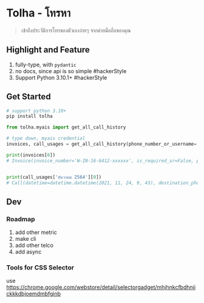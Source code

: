 # Tolha - โทรหา

> เข้าถึงประวัติการโทรของตัวเองง่ายๆ จากค่ายมือถือของคุณ

## Highlight and Feature
1. fully-type, with `pydantic`
2. no docs, since api is so simple #hackerStyle
3. Support Python 3.10.1+ #hackerStyle

## Get Started
```bash
# support python 3.10+
pip install tolha
```

```python
from tolha.myais import get_all_call_history

# type down, myais credential
invoices, call_usages = get_all_call_history(phone_number_or_username='0995555555', password='password1234', national_id='1515566254125')

print(invoices[0])
# Invoice(invoice_number='W-IN-16-6412-xxxxxx', is_required_sr=False, period_description='ค่าใช้บริการวันที่ 24/11/2021 - 23/12/2021 (Due Date 15/01/2022)', period_from='24/11/2021', period_to='23/12/2021', payment_due_date='15/01/2022', total_balance='405.75', outstanding_balance='0.00', is_payable=False, event_seq='211224000', billing_system='NONBOS', bill_cycle='ธันวาคม 2564', remark='สามารถดูใบแจ้งค่าใช้บริการได้วันที่ 30 ธ.ค. 2564')


print(call_usages['ธันวาคม 2564'][0])
# Call(datetime=datetime.datetime(2021, 11, 24, 9, 43), destination_phoneNumber='08xxxxxxxx', destination_network='AIS', origin='Udon Thani', destination='AIS', addons='', duration=datetime.timedelta(seconds=60), calculated_cost=1.5, actual_cost=0.0, note='')
```

## Dev

### Roadmap
1. add other metric
2. make cli
3. add other telco
4. add async

### Tools for CSS Selector
use <https://chrome.google.com/webstore/detail/selectorgadget/mhjhnkcfbdhnjickkkdbjoemdmbfginb>
